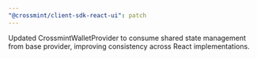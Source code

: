 ```yaml
---
"@crossmint/client-sdk-react-ui": patch
---
```


Updated CrossmintWalletProvider to consume shared state management from base provider, improving consistency across React implementations.